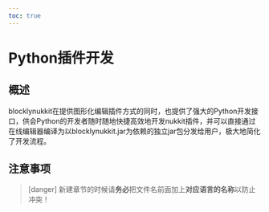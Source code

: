 ```yaml
---    
toc: true    
---    
```

# Python插件开发      
## 概述    
blocklynukkit在提供图形化编辑插件方式的同时，也提供了强大的Python开发接口，供会Python的开发者随时随地快捷高效地开发nukkit插件，并可以直接通过在线编辑器编译为以blocklynukkit.jar为依赖的独立jar包分发给用户，极大地简化了开发流程。    
## 注意事项    
>[danger] 新建章节的时候请**务必**把文件名前面加上**对应语言的名称**以防止冲突！    
    
